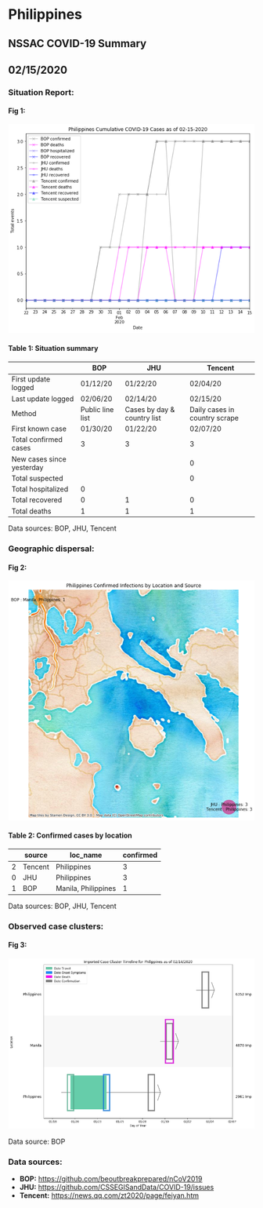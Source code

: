 # Philippines
## NSSAC COVID-19 Summary
## 02/15/2020



 ### Situation Report:
#### Fig 1:
![Philippines cases](../merged_histories/Philippines_merged_histories.png)

#### Table 1: Situation summary
|                           | BOP              | JHU                         | Tencent                       |
|---------------------------|------------------|-----------------------------|-------------------------------|
| First update logged       | 01/12/20         | 01/22/20                    | 02/04/20                      |
| Last update logged        | 02/06/20         | 02/14/20                    | 02/15/20                      |
| Method                    | Public line list | Cases by day & country list | Daily cases in country scrape |
| First known case          | 01/30/20         | 01/22/20                    | 02/07/20                      |
| Total confirmed cases     | 3                | 3                           | 3                             |
| New cases since yesterday |                  |                             | 0                             |
| Total suspected           |                  |                             | 0                             |
| Total hospitalized        | 0                |                             |                               |
| Total recovered           | 0                | 1                           | 0                             |
| Total deaths              | 1                | 1                           | 1                             |
Data sources: BOP, JHU, Tencent


### Geographic dispersal:
#### Fig 2:
![Philippines mapped](../case_locs/Philippines_case_locs.png)

#### Table 2: Confirmed cases by location
|    | source   | loc_name            |   confirmed |
|----|----------|---------------------|-------------|
|  2 | Tencent  | Philippines         |           3 |
|  0 | JHU      | Philippines         |           3 |
|  1 | BOP      | Manila, Philippines |           1 |

Data sources: BOP, JHU, Tencent


### Observed case clusters:
#### Fig 3:
![Philippines cases](../cluster_analysis/Philippines_imported_cases.png)



Data source: BOP


### Data sources:
* **BOP:** https://github.com/beoutbreakprepared/nCoV2019
* **JHU:** https://github.com/CSSEGISandData/COVID-19/issues
* **Tencent:** https://news.qq.com/zt2020/page/feiyan.htm